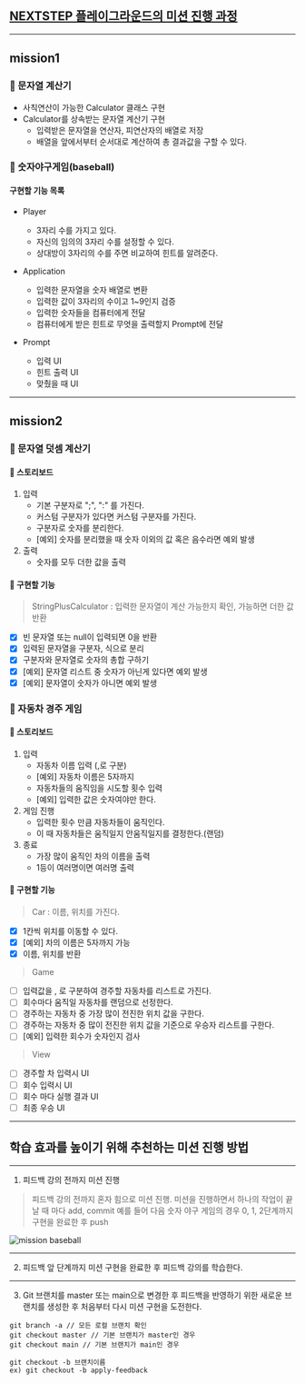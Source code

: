 ## [NEXTSTEP 플레이그라운드의 미션 진행 과정](https://github.com/next-step/nextstep-docs/blob/master/playground/README.md)

---
## mission1
### 📌 문자열 계산기
- 사칙연산이 가능한 Calculator 클래스 구현
- Calculator를 상속받는 문자열 계산기 구현
  - 입력받은 문자열을 연산자, 피연산자의 배열로 저장
  - 배열을 앞에서부터 순서대로 계산하여 총 결과값을 구할 수 있다.

### 📌 숫자야구게임(baseball)
#### 구현할 기능 목록
- Player
  - 3자리 수를 가지고 있다.
  - 자신의 임의의 3자리 수를 설정할 수 있다.
  - 상대방이 3자리의 수를 주면 비교하여 힌트를 알려준다.

- Application
  - 입력한 문자열을 숫자 배열로 변환
  - 입력한 값이 3자리의 수이고 1~9인지 검증
  - 입력한 숫자들을 컴퓨터에게 전달
  - 컴퓨터에게 받은 힌트로 무엇을 출력할지 Prompt에 전달

- Prompt
  - 입력 UI
  - 힌트 출력 UI
  - 맞췄을 때 UI
---
## mission2
### 📌 문자열 덧셈 계산기
#### 📝 스토리보드
1. 입력
   - 기본 구분자로 ";", ":" 를 가진다.
   - 커스텀 구분자가 있다면 커스텀 구분자를 가진다.
   - 구분자로 숫자를 분리한다.
   - [예외] 숫자를 분리했을 때 숫자 이외의 값 혹은 음수라면 예외 발생
2. 출력
   - 숫자를 모두 더한 값을 출력

#### 📍 구현할 기능
> StringPlusCalculator : 입력한 문자열이 계산 가능한지 확인, 가능하면 더한 값 반환
- [x] 빈 문자열 또는 null이 입력되면 0을 반환
- [x] 입력된 문자열을 구분자, 식으로 분리
- [x] 구분자와 문자열로 숫자의 총합 구하기
- [x] [예외] 문자열 리스트 중 숫자가 아닌게 있다면 예외 발생
- [x] [예외] 문자열이 숫자가 아니면 예외 발생

### 📌 자동차 경주 게임
#### 📝 스토리보드
1. 입력
   - 자동차 이름 입력 (,로 구분)
   - [예외] 자동차 이름은 5자까지
   - 자동차들의 움직임을 시도할 횟수 입력
   - [예외] 입력한 값은 숫자여야만 한다.
2. 게임 진행
   - 입력한 횟수 만큼 자동차들이 움직인다.
   - 이 때 자동차들은 움직일지 안움직일지를 결정한다.(랜덤)
3. 종료
   - 가장 많이 움직인 차의 이름을 출력
   - 1등이 여러명이면 여러명 출력

#### 📍 구현할 기능
> Car : 이름, 위치를 가진다.
- [x] 1칸씩 위치를 이동할 수 있다.
- [x] [예외] 차의 이름은 5자까지 가능
- [x] 이름, 위치를 반환

> Game
- [ ] 입력값을 , 로 구분하여 경주할 자동차를 리스트로 가진다.
- [ ] 회수마다 움직일 자동차를 랜덤으로 선정한다.
- [ ] 경주하는 자동차 중 가장 많이 전진한 위치 값을 구한다.
- [ ] 경주하는 자동차 중 많이 전진한 위치 값을 기준으로 우승자 리스트를 구한다.
- [ ] [예외] 입력한 회수가 숫자인지 검사

> View
- [ ] 경주할 차 입력시 UI
- [ ] 회수 입력시 UI
- [ ] 회수 마다 실행 결과 UI
- [ ] 최종 우승 UI

---
## 학습 효과를 높이기 위해 추천하는 미션 진행 방법

---
1. 피드백 강의 전까지 미션 진행 
> 피드백 강의 전까지 혼자 힘으로 미션 진행. 미션을 진행하면서 하나의 작업이 끝날 때 마다 add, commit
> 예를 들어 다음 숫자 야구 게임의 경우 0, 1, 2단계까지 구현을 완료한 후 push

![mission baseball](https://raw.githubusercontent.com/next-step/nextstep-docs/master/playground/images/mission_baseball.png)

---
2. 피드백 앞 단계까지 미션 구현을 완료한 후 피드백 강의를 학습한다.

---
3. Git 브랜치를 master 또는 main으로 변경한 후 피드백을 반영하기 위한 새로운 브랜치를 생성한 후 처음부터 다시 미션 구현을 도전한다.

```
git branch -a // 모든 로컬 브랜치 확인
git checkout master // 기본 브랜치가 master인 경우
git checkout main // 기본 브랜치가 main인 경우

git checkout -b 브랜치이름
ex) git checkout -b apply-feedback
```
